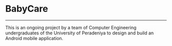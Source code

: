 # BabyCare

***
  
This is an ongoing project by a team of  Computer Engineering undergraduates of the University of Peradeniya to design and build an Android mobile application.
